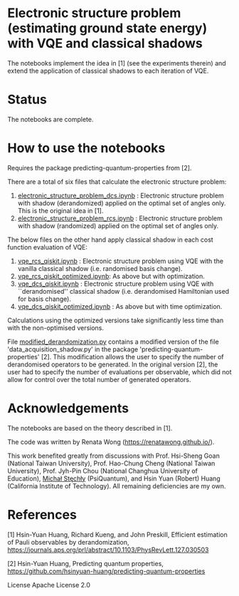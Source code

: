 # Electronic structure problem (estimating ground state energy) with VQE and classical shadows
The notebooks implement the idea in [1] (see the experiments therein) and extend the application of classical shadows to each iteration of VQE.

# Status
The notebooks are complete. 

# How to use the notebooks
Requires the package predicting-quantum-properties from [2].

There are a total of six files that calculate the electronic structure problem:
1. [electronic_structure_problem_dcs.ipynb](https://github.com/renatawong/classical-shadow-vqe/blob/c2403b4b3940f6846cfceeae7e2d1f6102d3b0a9/electronic_structure_problem_dcs.ipynb) : Electronic structure problem with shadow (derandomized) applied on the optimal set of angles only. This is the original idea in [1].
2. [electronic_structure_problem_rcs.ipynb](https://github.com/renatawong/classical-shadow-vqe/blob/e3f261bda8ffd35f4781cc3822fe094e64fc2e88/electronic_structure_problem_rcs.ipynb) : Electronic structure problem with shadow (randomized) applied on the optimal set of angles only.

The below files on the other hand apply classical shadow in each cost function evaluation of VQE:

1. [vqe_rcs_qiskit.ipynb](https://github.com/renatawong/classical-shadow-vqe/blob/8e5f0060ceb3f4036c2b4508e1d02d168edae2f5/vqe_rcs_qiskit.ipynb) : Electronic structure problem using VQE with the vanilla classical shadow (i.e. randomised basis change).
2. [vqe_rcs_qiskit_optimized.ipynb](https://github.com/renatawong/classical-shadow-vqe/blob/16f33d1e10e0a91bdf09008d1daa390b7f95fd6a/vqe_rcs_qiskit_optimized.ipynb): As above but with optimization. 
3. [vqe_dcs_qiskit.ipynb](https://github.com/renatawong/classical-shadow-vqe/blob/403e615a20d58d6313b0bc858a3719b1793892a2/vqe_dcs_qiskit.ipynb) : Electronic structure problem using VQE with ``derandomised'' classical shadow (i.e. derandomised Hamiltonian used for basis change).
4. [vqe_dcs_qiskit_optimized.ipynb](https://github.com/renatawong/classical-shadow-vqe/blob/382d30f9ac8d1d8e2d1d6365aa4747cd57b2efae/vqe_dcs_qiskit_optimized.ipynb) : As above but with time optimization. 

Calculations using the optimized versions take significantly less time than with the non-optimised versions.

File [modified_derandomization.py](https://github.com/renatawong/classical-shadow-vqe/blob/6d5051170bc193637e8f8251ce8d80f027d3ea14/modified_derandomization.py) contains a modified version of the file 'data_acquisition_shadow.py' in the package 'predicting-quantum-properties' [2]. This modification allows the user to specify the number of derandomised operators to be generated. In the original version [2], the user had to specify the number of evaluations per observable, which did not allow for control over the total number of generated operators. 

# Acknowledgements
The notebooks are based on the theory described in [1].

The code was written by Renata Wong (https://renatawong.github.io/).

This work benefited greatly from discussions with Prof. Hsi-Sheng Goan (National Taiwan University), Prof. Hao-Chung Cheng (National Taiwan University), Prof. Jyh-Pin Chou (National Changhua University of Education), [Michał Stęchły](https://www.mustythoughts.com/about.html) (PsiQuantum), and Hsin Yuan (Robert) Huang (California Institute of Technology). All remaining deficiencies are my own.

# References
[1] Hsin-Yuan Huang, Richard Kueng, and John Preskill, Efficient estimation of Pauli observables by derandomization, https://journals.aps.org/prl/abstract/10.1103/PhysRevLett.127.030503

[2] Hsin-Yuan Huang, Predicting quantum properties, https://github.com/hsinyuan-huang/predicting-quantum-properties

License
Apache License 2.0
